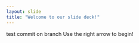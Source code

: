 ```yaml
---
layout: slide
title: "Welcome to our slide deck!"
---
```

test commit on branch
Use the right arrow to begin!
